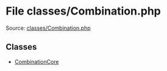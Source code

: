 File classes/Combination.php
=========

Source: [classes/Combination.php](https://github.com/PrestaShop/PrestaShop/blob/1.6.0.8/classes/Combination.php)


Classes
-------

* [CombinationCore](class.CombinationCore.md)

